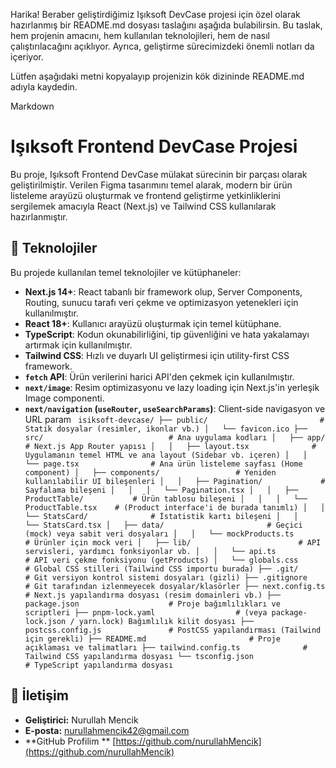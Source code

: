 Harika! Beraber geliştirdiğimiz Işıksoft DevCase projesi için özel olarak hazırlanmış bir README.md dosyası taslağını aşağıda bulabilirsin. Bu taslak, hem projenin amacını, hem kullanılan teknolojileri, hem de nasıl çalıştırılacağını açıklıyor. Ayrıca, geliştirme sürecimizdeki önemli notları da içeriyor.

Lütfen aşağıdaki metni kopyalayıp projenizin kök dizininde README.md adıyla kaydedin.

Markdown

# Işıksoft Frontend DevCase Projesi

Bu proje, Işıksoft Frontend DevCase mülakat sürecinin bir parçası olarak geliştirilmiştir. Verilen Figma tasarımını temel alarak, modern bir ürün listeleme arayüzü oluşturmak ve frontend geliştirme yetkinliklerini sergilemek amacıyla React (Next.js) ve Tailwind CSS kullanılarak hazırlanmıştır.

## 🚀 Teknolojiler

Bu projede kullanılan temel teknolojiler ve kütüphaneler:

* **Next.js 14+**: React tabanlı bir framework olup, Server Components, Routing, sunucu tarafı veri çekme ve optimizasyon yetenekleri için kullanılmıştır.
* **React 18+**: Kullanıcı arayüzü oluşturmak için temel kütüphane.
* **TypeScript**: Kodun okunabilirliğini, tip güvenliğini ve hata yakalamayı artırmak için kullanılmıştır.
* **Tailwind CSS**: Hızlı ve duyarlı UI geliştirmesi için utility-first CSS framework.
* **`fetch` API**: Ürün verilerini harici API'den çekmek için kullanılmıştır.
* **`next/image`**: Resim optimizasyonu ve lazy loading için Next.js'in yerleşik Image componenti.
* **`next/navigation` (`useRouter`, `useSearchParams`)**: Client-side navigasyon ve URL param
``
isiksoft-devcase/
├── public/                         # Statik dosyalar (resimler, ikonlar vb.)
│   └── favicon.ico
├── src/                            # Ana uygulama kodları
│   ├── app/                        # Next.js App Router yapısı
│   │   ├── layout.tsx              # Uygulamanın temel HTML ve ana layout (Sidebar vb. içeren)
│   │   └── page.tsx                # Ana ürün listeleme sayfası (Home component)
│   ├── components/                 # Yeniden kullanılabilir UI bileşenleri
│   │   ├── Pagination/             # Sayfalama bileşeni
│   │   │   └── Pagination.tsx
│   │   ├── ProductTable/           # Ürün tablosu bileşeni
│   │   │   └── ProductTable.tsx    # (Product interface'i de burada tanımlı)
│   │   └── StatsCard/              # İstatistik kartı bileşeni
│   │       └── StatsCard.tsx
│   ├── data/                       # Geçici (mock) veya sabit veri dosyaları
│   │   └── mockProducts.ts         # Ürünler için mock veri
│   ├── lib/                        # API servisleri, yardımcı fonksiyonlar vb.
│   │   └── api.ts                  # API veri çekme fonksiyonu (getProducts)
│   └── globals.css                 # Global CSS stilleri (Tailwind CSS importu burada)
├── .git/                           # Git versiyon kontrol sistemi dosyaları (gizli)
├── .gitignore                      # Git tarafından izlenmeyecek dosyalar/klasörler
├── next.config.ts                  # Next.js yapılandırma dosyası (resim domainleri vb.)
├── package.json                    # Proje bağımlılıkları ve scriptleri
├── pnpm-lock.yaml                  # (veya package-lock.json / yarn.lock) Bağımlılık kilit dosyası
├── postcss.config.js               # PostCSS yapılandırması (Tailwind için gerekli)
├── README.md                       # Proje açıklaması ve talimatları
├── tailwind.config.ts              # Tailwind CSS yapılandırma dosyası
└── tsconfig.json                   # TypeScript yapılandırma dosyası``

## 📧 İletişim

* **Geliştirici:** Nurullah Mencik
* **E-posta:** nurullahmencik42@gmail.com
* **GitHub Profilim ** [https://github.com/nurullahMencik](https://github.com/nurullahMencik)
